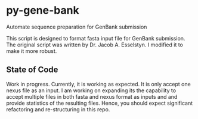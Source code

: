 # py-gene-bank
Automate sequence preparation for GenBank submission

This script is designed to format fasta input file for GenBank submission. The original script was written by Dr. Jacob A. Esselstyn. I modified it to make it more robust. 

## State of Code
Work in progress. Currently, it is working as expected. It is only accept one nexus file as an input. I am working on expanding its the capability to accept multiple files in both fasta and nexus format as inputs and and provide statistics of the resulting files. Hence, you should expect significant refactoring and re-structuring in this repo.



